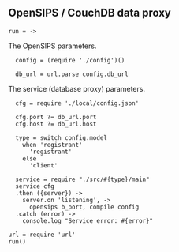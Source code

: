 OpenSIPS / CouchDB data proxy
-----------------------------

    run = ->

The OpenSIPS parameters.

      config = (require './config')()

      db_url = url.parse config.db_url

The service (database proxy) parameters.

      cfg = require './local/config.json'

      cfg.port ?= db_url.port
      cfg.host ?= db_url.host

      type = switch config.model
        when 'registrant'
          'registrant'
        else
          'client'

      service = require "./src/#{type}/main"
      service cfg
      .then ({server}) ->
        server.on 'listening', ->
          opensips b_port, compile config
      .catch (error) ->
        console.log "Service error: #{error}"

    url = require 'url'
    run()
